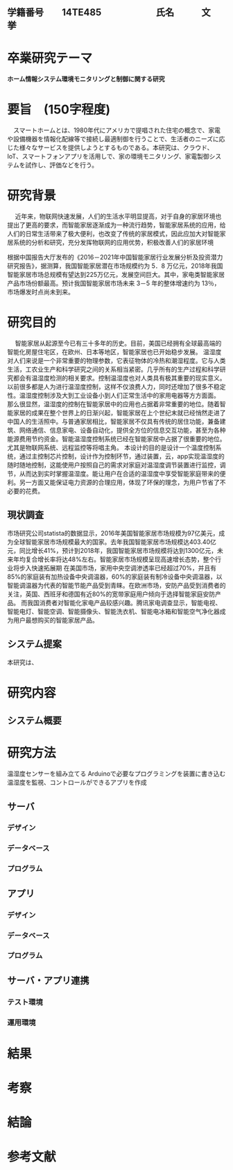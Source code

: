## 学籍番号　　14TE485　　　　　　氏名　　　文　挙

# 卒業研究テーマ　　
#### ホーム情報システム環境モニタリングと制御に関する研究


# 要旨　(150字程度)
　スマートホームとは、1980年代にアメリカで提唱された住宅の概念で、家電や設備機器を情報化配線等で接続し最適制御を行うことで、生活者のニーズに応じた様々なサービスを提供しようとするものである。本研究は、クラウド、IoT、スマートフォンアプリを活用しで、家の環境モニタリング、家電製御システムを試作し、評価などを行う。
# 研究背景
　 近年来，物联网快速发展，人们的生活水平明显提高，对于自身的家居环境也提出了更高的要求，而智能家居逐渐成为一种流行趋势，智能家居系统的应用，给人们的日常生活带来了极大便利，也改变了传统的家居模式，因此应加大对智能家居系统的分析和研究，充分发挥物联网的应用优势，积极改善人们的家居环境
  
  根据中国报告大厅发布的《2016－2021年中国智能家居行业发展分析及投资潜力研究报告》，据测算，我国智能家居潜在市场规模约为 5．8 万亿元，2018年我国智能家居市场总规模有望达到225万亿元，发展空间巨大。其中，家电类智能家居产品市场份额最高。预计我国智能家居市场未来 3－5 年的整体增速约为 13％，市场爆发时点尚未到来。

# 研究目的
　 智能家居从起源至今已有三十多年的历史。目前，美国已经拥有全球最高端的智能化房屋住宅区，在欧州、日本等地区，智能家居也已开始稳步发展。
  温湿度对人们来说是一个非常重要的物理参数，它表征物体的冷热和潮湿程度。它与人类生活，工农业生产和科学研究之间的关系相当紧密。几乎所有的生产过程和科学研究都会有温湿度检测的相关要求。控制温湿度也对人类具有极其重要的现实意义。以前很多都是人为进行温湿度控制，这样不仅浪费人力，同时还增加了很多不稳定性。温湿度控制涉及大到工业设备小到人们正常生活中的家用电器等方方面面。
那么很显然，温湿度的控制在智能家居中的应用也占据着非常重要的地位。随着智能家居的成果在整个世界上的日渐兴起，智能家居在上个世纪末就已经悄然走进了中国人的生活照中。与普通家居相比，智能家居不仅具有传统的居住功能，兼备建筑、网络通信、信息家电、设备自动化，提供全方位的信息交互功能，甚至为各种能源费用节约资金。智能温湿度控制系统已经在智能家居中占据了很重要的地位。尤其是物联网系统、远程监控等将唱主角。
  本设计的目的是设计一个温度控制系统，通过主控制芯片控制，设计作为控制环节，通过装置，云，app实现温湿度的随时随地控制，这能使用户按照自己的需求对家庭对温湿度调节装置进行监控，调节，从而达到实时掌握温湿度。能让用户在合适的温湿度中享受智能家庭带来的便利。另一方面又能保证电力资源的合理应用，体现了环保的理念，为用户节省了不必要的花费。


## 現状調査
 市场研究公司statista的数据显示，2016年美国智能家居市场规模为97亿美元，成为全球智能家居市场规模最大的国家。去年我国智能家居市场规模达403.40亿元，同比增长41%，预计到2018年，我国智能家居市场规模将达到1300亿元，未来年均复合增长率将达48%左右。智能家居市场规模呈现高速增长态势，整个行业将步入快速拓展期
 在美国市场，家用中央空调渗透率已经超过70%，并且有85%的家庭装有加热设备中央调温器，60%的家庭装有制冷设备中央调温器，以智能调温器为代表的智能节能产品受到青睐。在欧洲市场，安防产品受到消费者的关注，英国、西班牙和德国有近80%的宽带家庭用户倾向于选择智能家庭安防产品。      而我国消费者对智能化家电产品较感兴趣。腾讯家电调查显示，智能电视、智能电灯、智能空调、智能摄像头、智能洗衣机、智能电冰箱和智能空气净化器成为用户最想购买的智能家居产品。
　　

## システム提案
 本研究は、

# 研究内容

## システム概要

# 研究方法
温湿度センサーを組み立てる
Arduinoで必要なプログラミングを装置に書き込む
温湿度を監視、コントロールができるアプリを作成


## サーバ


### デザイン

### データベース

### プログラム

## アプリ


### デザイン

### データベース

### プログラム

## サーバ・アプリ連携

### テスト環境

### 運用環境

# 結果


# 考察


# 結論


# 参考文献
